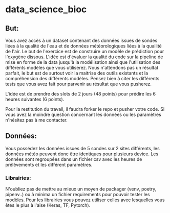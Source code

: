 # data_science_bioc

## But: 

Vous avez accès à un dataset contenant des données issues de sondes liées à la qualité de l'eau et de données météorologiques liées à la quailité de l'air. 
Le but de l'exercice est de construire un modèle de prédiction pour l'oxygène dissous. 
L'idée est d'évaluer la qualité du code sur la pipeline de mise en forme de la data jusqu'à la modélisation ainsi que l'utilisation des différents modèles que vous utiliserez. Nous n'attendons pas un résultat parfait,  le but est de surtout voir la maitrise des outils existants et la compréhension des différents modèles.
Pensez bien à citer les différents tests que vous avez fait pour parvenir au résultat que vous pusherez. 

L'idée est de prendre des slots de 2 jours (48 points) pour prédire les 6 heures suivantes (6 points). 

Pour la restitution du travail, il faudra forker le repo et pusher votre code. 
Si vous avez la moindre question concernant les données ou les paramètres n'hésitez pas à me contacter. 
## Données: 

Vous possédez les données issues de 5 sondes sur 2 sites différents, les données météo peuvent donc être identiques pour plusieurs device. 
Les données sont regroupées dans un fichier csv avec les heures de prélèvements et les différent paramètres. 



### Librairies:
N'oubliez pas de mettre au mieux un moyen de packager (venv, poetry, pipenv..) ou à minima un fichier requirements pour pouvoir tester les modèles. 
Pour les librairies vous pouvez utiliser celles avec lesquelles vous êtes le plus à l'aise (Keras, TF, Pytorch). 

